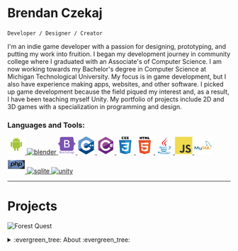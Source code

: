 # Brendan Czekaj
`Developer / Designer / Creator`

I'm an indie game developer with a passion for designing, prototyping, and putting my work into fruition. I began my development journey in community college where I graduated with an Associate's of Computer Science. I am now working towards my Bachelor's degree in Computer Science at Michigan Technological University. My focus is in game development, but I also have experience making apps, websites, and other software. I picked up game development because the field piqued my interest and, as a result, I have been teaching myself Unity. My portfolio of projects include 2D and 3D games with a specialization in programming and design.
<h3 align="left">Languages and Tools:</h3>
<p align="left"> <a href="https://developer.android.com" target="_blank" rel="noreferrer"> <img src="https://raw.githubusercontent.com/devicons/devicon/master/icons/android/android-original-wordmark.svg" alt="android" width="40" height="40"/> </a> <a href="https://www.blender.org/" target="_blank" rel="noreferrer"> <img src="https://download.blender.org/branding/community/blender_community_badge_white.svg" alt="blender" width="40" height="40"/> </a> <a href="https://getbootstrap.com" target="_blank" rel="noreferrer"> <img src="https://raw.githubusercontent.com/devicons/devicon/master/icons/bootstrap/bootstrap-plain-wordmark.svg" alt="bootstrap" width="40" height="40"/> </a> <a href="https://www.w3schools.com/cpp/" target="_blank" rel="noreferrer"> <img src="https://raw.githubusercontent.com/devicons/devicon/master/icons/cplusplus/cplusplus-original.svg" alt="cplusplus" width="40" height="40"/> </a> <a href="https://www.w3schools.com/cs/" target="_blank" rel="noreferrer"> <img src="https://raw.githubusercontent.com/devicons/devicon/master/icons/csharp/csharp-original.svg" alt="csharp" width="40" height="40"/> </a> <a href="https://www.w3schools.com/css/" target="_blank" rel="noreferrer"> <img src="https://raw.githubusercontent.com/devicons/devicon/master/icons/css3/css3-original-wordmark.svg" alt="css3" width="40" height="40"/> </a> <a href="https://www.w3.org/html/" target="_blank" rel="noreferrer"> <img src="https://raw.githubusercontent.com/devicons/devicon/master/icons/html5/html5-original-wordmark.svg" alt="html5" width="40" height="40"/> </a> <a href="https://www.java.com" target="_blank" rel="noreferrer"> <img src="https://raw.githubusercontent.com/devicons/devicon/master/icons/java/java-original.svg" alt="java" width="40" height="40"/> </a> <a href="https://developer.mozilla.org/en-US/docs/Web/JavaScript" target="_blank" rel="noreferrer"> <img src="https://raw.githubusercontent.com/devicons/devicon/master/icons/javascript/javascript-original.svg" alt="javascript" width="40" height="40"/> </a> <a href="https://www.mysql.com/" target="_blank" rel="noreferrer"> <img src="https://raw.githubusercontent.com/devicons/devicon/master/icons/mysql/mysql-original-wordmark.svg" alt="mysql" width="40" height="40"/> </a> <a href="https://www.php.net" target="_blank" rel="noreferrer"> <img src="https://raw.githubusercontent.com/devicons/devicon/master/icons/php/php-original.svg" alt="php" width="40" height="40"/> </a> <a href="https://www.sqlite.org/" target="_blank" rel="noreferrer"> <img src="https://www.vectorlogo.zone/logos/sqlite/sqlite-icon.svg" alt="sqlite" width="40" height="40"/> </a> <a href="https://unity.com/" target="_blank" rel="noreferrer"> <img src="https://www.vectorlogo.zone/logos/unity3d/unity3d-icon.svg" alt="unity" width="40" height="40"/> </a> </p>

---
# Projects

![Forest Quest](https://user-images.githubusercontent.com/81782166/198699695-655c63ec-7d3d-4d21-8fe4-047f72a2d349.png)

<details><summary>:evergreen_tree: About :evergreen_tree:</summary>
  
Forest Quest is a 2D top-down RPG that takes inspiration from The Legend of Zelda. The game was developed as a school project requiring our 5-man team to finish within 4 weeks. We were allowed to create whatever we wanted but as the lead developer, I chose a somewhat taxing genre (an RPG). But first, we had to propose the idea with our professor. Certainly, the professor had doubted our proposal as it was too ambitious. However, being A+ students in past courses, they let it slide. Working on the project was a treat, providing me with stress, anxiety, and self-doubt (Nice!). With hours of hard work and dedication, the team was able to finish the game as we had planned. We received positive feedback on the game, but it still has many bugs that I do not want to go back and fix. Anyways, that's Forest Quest. Shoutout to the team for putting the project into fruition and the professor for always believing in us. What an opportunity it was to work on this game because I learned how to cooperate on a team, adapt to a deadline, and handle stress.

![FQDemonstration](https://user-images.githubusercontent.com/81782166/200076719-fc061a2c-1c0a-4198-87a1-f6d75b90d1f4.gif)
  
</details>
